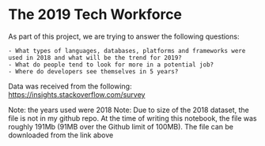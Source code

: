# The 2019 Tech Workforce

As part of this project, we are trying to answer the following questions:

    - What types of languages, databases, platforms and frameworks were used in 2018 and what will be the trend for 2019?
    - What do people tend to look for more in a potential job? 
    - Where do developers see themselves in 5 years?
        

Data was received from the following:
https://insights.stackoverflow.com/survey

Note: the years used were 2018 
Note: Due to size of the 2018 dataset, the file is not in my github repo.  At the time of writing this notebook, the file was roughly 191Mb (91MB over the Github limit of 100MB).  The file can be downloaded from the link above
